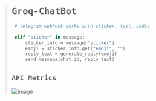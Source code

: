 ># `Groq-ChatBot`
>
>```py
>  # telegram webhook works with sticker, text, audio
>
>  elif "sticker" in message:
>      sticker_info = message["sticker"]
>      emoji = sticker_info.get("emoji", "")
>      reply_text = generate_reply(emoji)
>      send_message(chat_id, reply_text)
>```
>
>## `API Metrics`
>
>![image](https://github.com/user-attachments/assets/dd00b53a-3755-4e4c-afb6-db6a6aa4090d)
